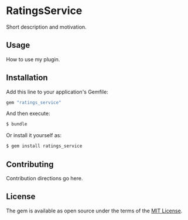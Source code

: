 # RatingsService
Short description and motivation.

## Usage
How to use my plugin.

## Installation
Add this line to your application's Gemfile:

```ruby
gem "ratings_service"
```

And then execute:
```bash
$ bundle
```

Or install it yourself as:
```bash
$ gem install ratings_service
```

## Contributing
Contribution directions go here.

## License
The gem is available as open source under the terms of the [MIT License](https://opensource.org/licenses/MIT).

